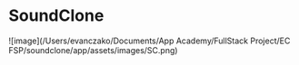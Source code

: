# SoundClone 

![image](/Users/evanczako/Documents/App Academy/FullStack Project/EC FSP/soundclone/app/assets/images/SC.png)

